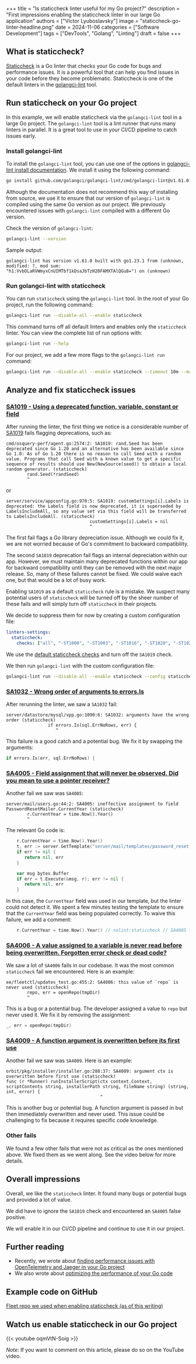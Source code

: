 +++
title = "Is staticcheck linter useful for my Go project?"
description = "First impressions enabling the staticcheck linter in our large Go application"
authors = ["Victor Lyuboslavsky"]
image = "staticcheck-go-linter-headline.png"
date = 2024-11-06
categories = ["Software Development"]
tags = ["DevTools", "Golang", "Linting"]
draft = false
+++

## What is staticcheck?

[Staticcheck](https://staticcheck.dev/) is a Go linter that checks your Go code for bugs and performance issues. It is a
powerful tool that can help you find issues in your code before they become problematic. Staticcheck is one of the
default linters in the [golangci-lint](https://golangci-lint.run/) tool.

## Run staticcheck on your Go project

In this example, we will enable staticcheck via the `golangci-lint` tool in a large Go project. The `golangci-lint` tool
is a lint runner that runs many linters in parallel. It is a great tool to use in your CI/CD pipeline to catch issues
early.

### Install golangci-lint

To install the `golangci-lint` tool, you can use one of the options in
[golangci-lint install documentation](https://golangci-lint.run/welcome/install/). We install it using the following
command:

```bash
go install github.com/golangci/golangci-lint/cmd/golangci-lint@v1.61.0
```

Although the documentation does not recommend this way of installing from source, we use it to ensure that our version
of `golangci-lint` is compiled using the same Go version as our project. We previously encountered issues with
`golangci-lint` compiled with a different Go version.

Check the version of `golangci-lint`:

```bash
golangci-lint --version
```

Sample output:

```
golangci-lint has version v1.61.0 built with go1.23.1 from (unknown, modified: ?, mod sum: "h1:VvbOLaRVWmyxCnUIMTbf1kDsaJbTzH20FAMXTAlQGu8=") on (unknown)
```

### Run golangci-lint with staticcheck

You can run `staticcheck` using the `golangci-lint` tool. In the root of your Go project, run the following command:

```bash
golangci-lint run --disable-all --enable staticcheck
```

This command turns off all default linters and enables only the `staticcheck` linter. You can view the complete list of
run options with:

```bash
golangci-lint run --help
```

For our project, we add a few more flags to the `golangci-lint run` command:

```bash
golangci-lint run --disable-all --enable staticcheck --timeout 10m --max-same-issues 0 --max-issues-per-linter 0 --exclude-dirs ./node_modules
```

## Analyze and fix staticcheck issues

### [SA1019 - Using a deprecated function, variable, constant or field](https://staticcheck.dev/docs/checks#SA1019)

After running the linter, the first thing we notice is a considerable number of
[SA1019](https://staticcheck.dev/docs/checks#SA1019) fails flagging deprecations, such as:

```
cmd/osquery-perf/agent.go:2574:2: SA1019: rand.Seed has been deprecated since Go 1.20 and an alternative has been available since Go 1.0: As of Go 1.20 there is no reason to call Seed with a random value. Programs that call Seed with a known value to get a specific sequence of results should use New(NewSource(seed)) to obtain a local random generator. (staticcheck)
        rand.Seed(*randSeed)
        ^
```

or

```
server/service/appconfig.go:970:5: SA1019: customSettings[i].Labels is deprecated: the Labels field is now deprecated, it is superseded by LabelsIncludeAll, so any value set via this field will be transferred to LabelsIncludeAll. (staticcheck)
                                customSettings[i].Labels = nil
                                ^
```

The first fail flags a Go library depreciation issue. Although we could fix it, we are not worried because of Go's
commitment to backward compatibility.

The second `SA1019` deprecation fail flags an internal depreciation within our app. However, we must maintain many
deprecated functions within our app for backward compatibility until they can be removed with the next major release.
So, many of these failures cannot be fixed. We could waive each one, but that would be a lot of busy work.

Enabling `SA1019` as a default `staticcheck` rule is a mistake. We suspect many potential users of `staticcheck` will be
turned off by the sheer number of these fails and will simply turn off `staticcheck` in their projects.

We decide to suppress them for now by creating a custom configuration file:

```yaml
linters-settings:
  staticcheck:
    checks: ["all", "-ST1000", "-ST1003", "-ST1016", "-ST1020", "-ST1021", "-ST1022", "-SA1019"]
```

We use the [default staticcheck checks](https://staticcheck.dev/docs/configuration/#example-configuration) and turn off
the `SA1019` check.

We then run `golangci-lint` with the custom configuration file:

```bash
golangci-lint run --disable-all --enable staticcheck --config staticcheck.yml
```

### [SA1032 - Wrong order of arguments to errors.Is](https://staticcheck.dev/docs/checks/#SA1032)

After rerunning the linter, we saw a `SA1032` fail:

```
server/datastore/mysql/vpp.go:1090:6: SA1032: arguments have the wrong order (staticcheck)
                if errors.Is(sql.ErrNoRows, err) {
                   ^
```

This failure is a good catch and a potential bug. We fix it by swapping the arguments:

```go
if errors.Is(err, sql.ErrNoRows) {
```

### [SA4005 - Field assignment that will never be observed. Did you mean to use a pointer receiver?](https://staticcheck.dev/docs/checks/#SA4005)

Another fail we saw was `SA4005`:

```
server/mail/users.go:44:2: SA4005: ineffective assignment to field PasswordResetMailer.CurrentYear (staticcheck)
        r.CurrentYear = time.Now().Year()
        ^
```

The relevant Go code is:

```go
    r.CurrentYear = time.Now().Year()
    t, err := server.GetTemplate("server/mail/templates/password_reset.html", "email_template")
    if err != nil {
       return nil, err
    }

    var msg bytes.Buffer
    if err = t.Execute(&msg, r); err != nil {
       return nil, err
    }
```

In this case, the `CurrentYear` field was used in our template, but the linter could not detect it. We spent a few
minutes testing the template to ensure that the `CurrentYear` field was being populated correctly. To waive this
failure, we add a comment:

```go
    r.CurrentYear = time.Now().Year() // nolint:staticcheck // SA4005 false positive for Go templates
```

### [SA4006 - A value assigned to a variable is never read before being overwritten. Forgotten error check or dead code?](https://staticcheck.dev/docs/checks/#SA4006)

We saw a lot of `SA4006` fails in our codebase. It was the most common `staticcheck` fail we encountered. Here is an
example:

```
ee/fleetctl/updates_test.go:455:2: SA4006: this value of `repo` is never used (staticcheck)
        repo, err = openRepo(tmpDir)
        ^
```

This is a bug or a potential bug. The developer assigned a value to `repo` but never used it. We fix it by removing the
assignment:

```go
_, err = openRepo(tmpDir)
```

### [SA4009 - A function argument is overwritten before its first use](https://staticcheck.dev/docs/checks/#SA4009)

Another fail we saw was `SA4009`. Here is an example:

```
orbit/pkg/installer/installer.go:288:37: SA4009: argument ctx is overwritten before first use (staticcheck)
func (r *Runner) runInstallerScript(ctx context.Context, scriptContents string, installerPath string, fileName string) (string, int, error) {
                                    ^
```

This is another bug or potential bug. A function argument is passed in but then immediately overwritten and never used.
This issue could be challenging to fix because it requires specific code knowledge.

### Other fails

We found a few other fails that were not as critical as the ones mentioned above. We fixed them as we went along. See
the video below for more details.

## Overall impressions

Overall, we like the `staticcheck` linter. It found many bugs or potential bugs and provided a lot of value.

We did have to ignore the `SA1019` check and encountered an `SA4005` false positive.

We will enable it in our CI/CD pipeline and continue to use it in our project.

## Further reading

- Recently, we wrote about
  [finding performance issues with OpenTelemetry and Jaeger in your Go project](../opentelemetry-with-jaeger/)
- We also wrote about [optimizing the performance of your Go code](../optimizing-performance-of-go-app/)

## Example code on GitHub

[Fleet repo we used when enabling staticcheck (as of this writing)](https://github.com/fleetdm/fleet/tree/b4a5a1fb49666dd3b10cfd11ccf26190ad9d2902)

## Watch us enable staticcheck in our Go project

{{< youtube oqmVtN-Soig >}}

_Note:_ If you want to comment on this article, please do so on the YouTube video.
